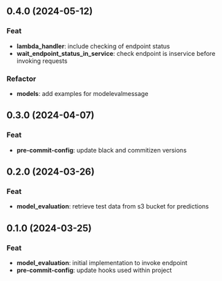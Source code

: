 ## 0.4.0 (2024-05-12)

### Feat

- **lambda_handler**: include checking of endpoint status
- **wait_endpoint_status_in_service**: check endpoint is inservice before invoking requests

### Refactor

- **models**: add examples for modelevalmessage

## 0.3.0 (2024-04-07)

### Feat

- **pre-commit-config**: update black and commitizen versions

## 0.2.0 (2024-03-26)

### Feat

- **model_evaluation**: retrieve test data from s3 bucket for predictions

## 0.1.0 (2024-03-25)

### Feat

- **model_evaluation**: initial implementation to invoke endpoint
- **pre-commit-config**: update hooks used within project
